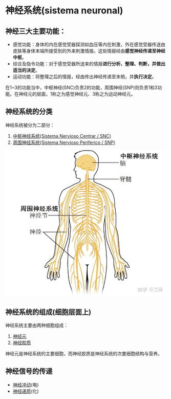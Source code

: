# 神经系统(sistema neuronal)

## 神经三大主要功能：
 - 感觉功能：身体的内在感觉受器探测如血压等内在刺激，外在感觉受器传送由皮肤等身体末端所接受到的外来刺激情报。这些情报经由**感觉神经传递至神经中枢**。
 - 综合及指令功能：对于感觉受器所送来的情报**进行分析、整理、判断，并做出适当的决定**。
 - 运动功能：将整理之后的情报，经由传出神经传递至末梢，并**执行决定**。

在1~3的功能当中，中枢神经(SNC)负责2的功能，周围神经(SNP)则负责1和3功能。在神经元的层面，1称之为感觉神经元、3称之为运动神经元。

## 神经系统的分类
神经系统被分为二部分：
 1. [中枢神经系统(Sistema Nervioso Centrar / SNC)](./中枢神经系统.md "中枢神经系统")
 2. [周围神经系统(Sistema Nervioso Periferico / SNP)](./周围神经系统.md "周围神经系统")

![SN](./img/SN-SN.jpg "SN")

## 神经系统的组成(细胞层面上)
神经系统主要由两种细胞组成：
 1. [神经元](./神经元.md "神经元")
 2. [神经胶质](./神经胶质.md "神经胶质")

神经元是神经系统的主要细胞，而神经胶质是神经系统的次要细胞结构与营养。

## 神经信号的传递
 - [神经冲动](./神经冲动.md "神经冲动")(电)
 - [神经递质](./神经递质.md "神经递质")(化)